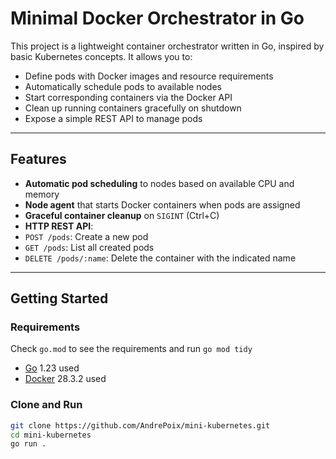 # Minimal Docker Orchestrator in Go

This project is a lightweight container orchestrator written in Go, inspired by basic Kubernetes concepts. It allows you to:

- Define pods with Docker images and resource requirements
- Automatically schedule pods to available nodes
- Start corresponding containers via the Docker API
- Clean up running containers gracefully on shutdown
- Expose a simple REST API to manage pods

---

## Features

-  **Automatic pod scheduling** to nodes based on available CPU and memory
-  **Node agent** that starts Docker containers when pods are assigned
-  **Graceful container cleanup** on `SIGINT` (Ctrl+C)
-  **HTTP REST API**:
  - `POST /pods`: Create a new pod
  - `GET /pods`: List all created pods
  - `DELETE /pods/:name`: Delete the container with the indicated name

---

## Getting Started

### Requirements
Check `go.mod` to see the requirements and run `go mod tidy`
- [Go](https://golang.org/dl/) 1.23 used
- [Docker](https://www.docker.com/) 28.3.2 used

### Clone and Run

```bash
git clone https://github.com/AndrePoix/mini-kubernetes.git
cd mini-kubernetes
go run .
